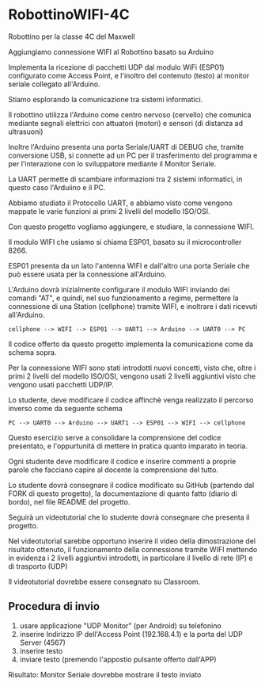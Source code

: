 # RobottinoWIFI-4C
Robottino per la classe 4C del Maxwell

Aggiungiamo connessione WIFI al Robottino basato su Arduino

Implementa la ricezione di pacchetti UDP dal modulo WiFi (ESP01) configurato come Access Point, e l'inoltro del contenuto (testo) al monitor seriale collegato all'Arduino.

Stiamo esplorando la comunicazione tra sistemi informatici.

Il robottino utilizza l'Arduino come centro nervoso (cervello) che comunica mediante segnali elettrici con attuatori (motori) e sensori (di distanza ad ultrasuoni)

Inoltre l'Arduino presenta una porta Seriale/UART di DEBUG che, tramite conversione USB, si connette ad un PC per il trasferimento del programma e per l'interazione con lo sviluppatore mediante il Monitor Seriale.

La UART permette di scambiare informazioni tra 2 sistemi informatici, in questo caso l'Arduiino e il PC.

Abbiamo studiato il Protocollo UART, e abbiamo visto come vengono mappate le varie funzioni ai primi 2 livelli del modello ISO/OSI.

Con questo progetto vogliamo aggiungere, e studiare, la connessione WIFI.

Il modulo WIFI che usiamo si chiama ESP01, basato su il microcontroller 8266.

ESP01 presenta da un lato l'antenna WIFI e dall'altro una porta Seriale che può essere usata per la connessione all'Arduino.

L'Arduino dovrà inizialmente configurare il modulo WIFI inviando dei comandi "AT", e quindi, nel suo funzionamento a regime, permettere la connessione di una Station (cellphone) tramite WIFI, e inoltrare i dati ricevuti all'Arduino.

`cellphone --> WIFI --> ESP01 --> UART1 --> Arduino --> UART0 --> PC`

Il codice offerto da questo progetto implementa la comunicazione come da schema sopra.

Per la connessione WIFI sono stati introdotti nuovi concetti, visto che, oltre i primi 2 livelli del modello ISO/OSI, vengono usati 2 livelli aggiuntivi visto che vengono usati pacchetti UDP/IP.

Lo studente, deve modificare il codice affinchè venga realizzato il percorso inverso come da seguente schema

`PC --> UART0 --> Arduino --> UART1 --> ESP01 --> WIFI --> cellphone`

Questo esercizio serve a consolidare la comprensione del codice presentato, e l'oppurtunità di mettere in pratica quanto imparato in teoria.

Ogni studente deve modificare il codice e inserire commenti a proprie parole che facciano capire al docente la comprensione del tutto.

Lo studente dovrà consegnare il codice modificato su GitHub (partendo dal FORK di questo progetto), la documentazione di quanto fatto (diario di bordo), nel file README del progetto.

Seguirà un videotutorial che lo studente dovrà consegnare che presenta il progetto.

Nel videotutorial sarebbe opportuno inserire il video della dimostrazione del risultato ottenuto, il funzionamento della connessione tramite WIFI mettendo in evidenza i 2 livelli aggiuntivi introdotti, in particolare il livello di rete (IP) e di trasporto (UDP)

Il videotutorial dovrebbe essere consegnato su Classroom.

## Procedura di invio
1. usare applicazione "UDP Monitor" (per Android) su telefonino
2. inserire Indirizzo IP dell'Access Point (192.168.4.1) e la porta del UDP Server (4567)
3. inserire testo
4. inviare testo (premendo l'appostio pulsante offerto dall'APP)

Risultato: Monitor Seriale dovrebbe mostrare il testo inviato
